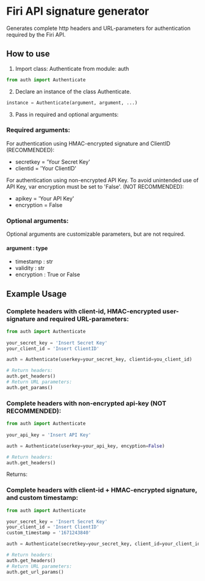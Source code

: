 # Firi API signature generator

Generates complete http headers and URL-parameters for authentication required by the Firi API.

## How to use

1. Import class: Authenticate from module: auth
```python
from auth import Authenticate 
```

2. Declare an instance of the class Authenticate.
```python
instance = Authenticate(argument, argument, ...)
```
3. Pass in required and optional arguments:

### Required arguments: 
For authentication using HMAC-encrypted signature and ClientID (RECOMMENDED):

- secretkey = 'Your Secret Key'
- clientid = 'Your ClientID'

For authentication using non-encrypted API Key. To avoid unintended use of API Key, var encryption must be set to 'False'. (NOT RECOMMENDED):

- apikey = 'Your API Key'
- encryption = False

### Optional arguments:
Optional arguments are customizable parameters, but are not required.

#### argument : type 
- timestamp : str
- validity : str
- encryption : True or False


## Example Usage

### Complete headers with client-id, HMAC-encrypted user-signature and required URL-parameters:
```python
from auth import Authenticate
 
your_secret_key = 'Insert Secret Key'
your_client_id = 'Insert ClientID'

auth = Authenticate(userkey=your_secret_key, clientid=you_client_id)

# Return headers:
auth.get_headers() 
# Return URL parameters: 
auth.get_params()
```
### Complete headers with non-encrypted api-key (NOT RECOMMENDED): 
```python
from auth import Authenticate
 
your_api_key = 'Insert API Key'

auth = Authenticate(userkey=your_api_key, encyption=False)

# Return headers:
auth.get_headers() 
```
Returns: 
### Complete headers with client-id + HMAC-encrypted signature, and custom timestamp:
```python
from auth import Authenticate

your_secret_key = 'Insert Secret Key'
your_client_id = 'Insert ClientID'
custom_timestamp = '1671243840'

auth = Authenticate(secretkey=your_secret_key, client_id=your_client_id, timestamp=)

# Return headers: 
auth.get_headers()
# Return URL parameters:
auth.get_url_params()
```
